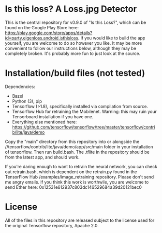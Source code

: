 # Is this loss? A Loss.jpg Detector

This is the central repository for v0.9.0 of "Is this Loss?", which can be found on the Google Play Store here: https://play.google.com/store/apps/details?id=party.eigenloss.android.isthisloss. If you would like to build the app yourself, you are welcome to do so however you like. It may be more convenient to follow our instructions below, although they may be completely broken. It's probably more fun to just look at the source.

# Installation/build files (not tested)

Dependencies:
- Bazel
- Python (3), pip
- Tensorflow (>1.8), specifically installed via compilation from source.
- Tensorflow Hub for retraining the Mobilenet. Warning: this may ruin your Tensorboard installation if you have one.
- Everything else mentioned here: https://github.com/tensorflow/tensorflow/tree/master/tensorflow/contrib/lite/java/demo

Copy the "main" directory from this repository into or alongside the //tensorflow/contrib/lite/java/demo/app/src/main folder in your installation of tensorflow. Then run build.bash. The .tflite in the repository should be from the latest app, and should work.

If you're daring enough to want to retrain the neural network, you can check out retrain.bash, which is dependent on the retrain.py found in the TensorFlow Hub /examples/image_retraining repository. Please don't send me angry emails. If you think this work is worthwile, you are welcome to send Ether here: 0x12531e612937c803dc146529684a39d20121bec0

# License
All of the files in this repository are released subject to the license used for the original Tensorflow repository, Apache 2.0. 


